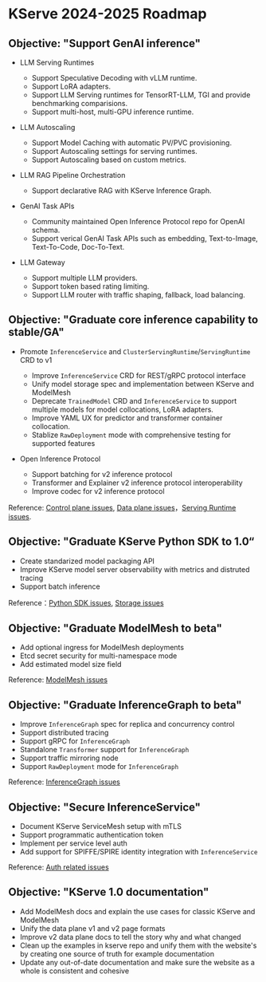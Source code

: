 # KServe 2024-2025 Roadmap
## Objective: "Support GenAI inference"
- LLM Serving Runtimes
   * Support Speculative Decoding with vLLM runtime.
   * Support LoRA adapters.
   * Support LLM Serving runtimes for TensorRT-LLM, TGI and provide benchmarking comparisions.
   * Support multi-host, multi-GPU inference runtime.

- LLM Autoscaling
   * Support Model Caching with automatic PV/PVC provisioning.
   * Support Autoscaling settings for serving runtimes.
   * Support Autoscaling based on custom metrics.

- LLM RAG Pipeline Orchestration
   * Support declarative RAG with KServe Inference Graph.

- GenAI Task APIs
   * Community maintained Open Inference Protocol repo for OpenAI schema.
   * Support verical GenAI Task APIs such as embedding, Text-to-Image, Text-To-Code, Doc-To-Text.

- LLM Gateway
   * Support multiple LLM providers.
   * Support token based rating limiting.
   * Support LLM router with traffic shaping, fallback, load balancing.

## Objective: "Graduate core inference capability to stable/GA"
- Promote `InferenceService` and `ClusterServingRuntime`/`ServingRuntime` CRD to v1
  * Improve `InferenceService` CRD for REST/gRPC protocol interface
  * Unify model storage spec and implementation between KServe and ModelMesh
  * Deprecate `TrainedModel` CRD and `InferenceService` to support multiple models for model collocations, LoRA adapters.
  * Improve YAML UX for predictor and transformer container collocation.
  * Stablize `RawDeployment` mode with comprehensive testing for supported features
 
- Open Inference Protocol 
  * Support batching for v2 inference protocol
  * Transformer and Explainer v2 inference protocol interoperability
  * Improve codec for v2 inference protocol

Reference: [Control plane issues](https://github.com/kserve/kserve/issues?q=is%3Aissue+is%3Aopen+label%3Akserve%2Fcontrol-plane), [Data plane issues](https://github.com/kserve/kserve/issues?q=is%3Aissue+is%3Aopen+label%3Akfserving%2Fdata-plane)，[Serving Runtime issues](https://github.com/kserve/kserve/issues?q=is%3Aissue+is%3Aopen+label%3Akserve%2Fservingruntime).

## Objective: "Graduate KServe Python SDK to 1.0“

- Create standarized model packaging API
- Improve KServe model server observability with metrics and distruted tracing
- Support batch inference

Reference：[Python SDK issues](https://github.com/kserve/kserve/issues?q=is%3Aissue+is%3Aopen+label%3Akserve%2Fsdk), [Storage issues](https://github.com/kserve/kserve/issues?q=is%3Aissue+is%3Aopen+label%3Akfserving%2Fstorage)

## Objective: "Graduate ModelMesh to beta"
- Add optional ingress for ModelMesh deployments
- Etcd secret security for multi-namespace mode
- Add estimated model size field

Reference: [ModelMesh issues](https://github.com/kserve/modelmesh-serving/issues?page=1&q=is%3Aissue+is%3Aopen)

## Objective: "Graduate InferenceGraph to beta"
- Improve `InferenceGraph` spec for replica and concurrency control
- Support distributed tracing
- Support gRPC for `InferenceGraph`
- Standalone `Transformer` support for `InferenceGraph`
- Support traffic mirroring node
- Support `RawDeployment` mode for `InferenceGraph`

Reference: [InferenceGraph issues](https://github.com/kserve/kserve/issues?q=is%3Aissue+is%3Aopen+label%3Akserve%2Finference_graph)

## Objective: "Secure InferenceService"
- Document KServe ServiceMesh setup with mTLS
- Support programmatic authentication token
- Implement per service level auth
- Add support for SPIFFE/SPIRE identity integration with `InferenceService`

Reference: [Auth related issues](https://github.com/kserve/kserve/issues?q=is%3Aissue+is%3Aopen+label%3Akserve%2Fauth)

## Objective: "KServe 1.0 documentation"
- Add ModelMesh docs and explain the use cases for classic KServe and ModelMesh
- Unify the data plane v1 and v2 page formats
- Improve v2 data plane docs to tell the story why and what changed
- Clean up the examples in kserve repo and unify them with the website's by creating one source of truth for example documentation
- Update any out-of-date documentation and make sure the website as a whole is consistent and cohesive
